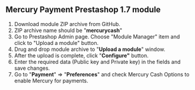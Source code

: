 ## Mercury Payment Prestashop 1.7 module

1.  Download module ZIP archive from GitHub.
2.  ZIP archive name should be "**mercurycash**"
3.  Go to Prestashop Admin page. Choose "Module Manager" item and click to "Upload a module" button.
4.  Drug and drop module archive to "**Upload a module**" window.
5.  After the upload is complete, click "**Configure"** button.
6.  Enter the required data (Public key and Private key) in the fields and save changes.
7.  Go to "**Payment**" => "**Preferences**" and check Mercury Cash Options to enable Mercury for payments.